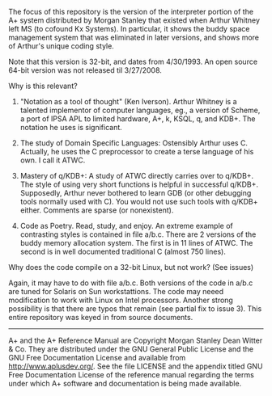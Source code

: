 The focus of this repository is the version of the interpreter
portion of the A+ system distributed by Morgan Stanley that
existed when Arthur Whitney left MS (to cofound Kx Systems).
In particular, it shows the buddy space management system that
was eliminated in later versions, and shows more of Arthur's
unique coding style.

Note that this version is 32-bit, and dates from 4/30/1993.
An open source 64-bit version was not released til 3/27/2008.

Why is this relevant?

1) "Notation as a tool of thought" (Ken Iverson).
Arthur Whitney is a talented implementor of computer languages, eg.,
a version of Scheme, a port of IPSA APL to limited hardware, A+,
k, KSQL, q, and KDB+.  The notation he uses is significant.

2) The study of Domain Specific Languages:  Ostensibly Arthur uses C.
Actually, he uses the C preprocessor to create a terse language of his
own.  I call it ATWC.

3) Mastery of q/KDB+:  A study of ATWC directly carries over to q/KDB+.
The style of using very short functions is helpful in successful q/KDB+.
Supposedly, Arthur never bothered to learn GDB (or other debugging tools
normally used with C).  You would not use such tools with q/KDB+ either.
Comments are sparse (or nonexistent).

4) Code as Poetry.  Read, study, and enjoy.
An extreme example of contrasting styles is contained in file a/b.c.
There are 2 versions of the buddy memory allocation system.  The first
is in 11 lines of ATWC.  The second is in well documented traditional
C (almost 750 lines).

Why does the code compile on a 32-bit Linux, but not work? (See issues)

Again, it may have to do with file a/b.c.  Both versions of the code in
a/b.c are tuned for Solaris on Sun workstattions. The code may
neeed modification to work with Linux on Intel processors.  Another strong
possibility is that there are typos that remain (see partial fix to
issue 3).  This entire repository was keyed in from source documents.

-------------------------------------------------------------------------

A+ and the A+ Reference Manual are Copyright Morgan Stanley Dean Witter &
Co.  They are distributed under the GNU General Public License and the GNU
Free Documentation License and available from http://www.aplusdev.org/.
See the file LICENSE and the appendix titled GNU Free Documentation
License of the reference manual regarding the terms under which A+
software and documentation is being made available.

